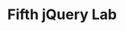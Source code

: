 ---
title:              "Fifth jQuery Lab"
url:            
name:               "Fifth jQuery Lab"
description:        "Redo third Ajax lab, but implement in jQuery."
short-description:  "Redo Ajax lab 3, in jQuery"
resource-link:      "/assets/courses/c50141/fifth-jquery-lab"
resource-hash:      "fifth-jquery-lab"
img-src-dir:        /img/50141/
---